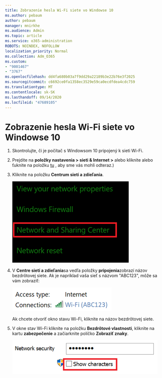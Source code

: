 ```yaml
---
title: Zobrazenie hesla Wi-Fi siete vo Windowse 10
ms.author: pebaum
author: pebaum
manager: mnirkhe
ms.audience: Admin
ms.topic: article
ms.service: o365-administration
ROBOTS: NOINDEX, NOFOLLOW
localization_priority: Normal
ms.collection: Adm_O365
ms.custom:
- "9001467"
- "3767"
ms.openlocfilehash: dd4fa680b03a7f9dd29a22189b3e22b76e3f2025
ms.sourcegitcommit: c6692ce0fa1358ec3529e59ca0ecdfdea4cdc759
ms.translationtype: MT
ms.contentlocale: sk-SK
ms.lasthandoff: 09/14/2020
ms.locfileid: "47689105"
---
```

# <a name="view-wi-fi-network-password-in-windows-10"></a>Zobrazenie hesla Wi-Fi siete vo Windowse 10

1. Skontrolujte, či je počítač s Windowsom 10 pripojený k sieti Wi-Fi.

2. Prejdite na **položky nastavenia > sieti & Internet >** alebo kliknite alebo ťuknite na položku [tu](ms-settings:network?activationSource=GetHelp) , aby sme vás mohli odteraz.)

3. Kliknite na položku **Centrum sietí a zdieľania**.

    ![Centrum sietí a zdieľania.](media/network-sharing-center.png)

4. V **Centre sietí a zdieľania**sa vedľa položky **pripojenia**zobrazí názov bezdrôtovej siete. Ak je napríklad vaša sieť s názvom "ABC123", môže sa vám zobraziť:

    ![Sieťové pripojenia.](media/network-connections.png)

    Ak chcete otvoriť okno stavu Wi-Fi, kliknite na názov bezdrôtovej siete. 

5. V okne stav Wi-Fi kliknite na položku **Bezdrôtové vlastnosti**, kliknite na kartu **zabezpečenie** a začiarknite políčko **Zobraziť znaky**.

    ![Zobraziť znaky hesla Wi-Fi.](media/show-password-characters.png)

